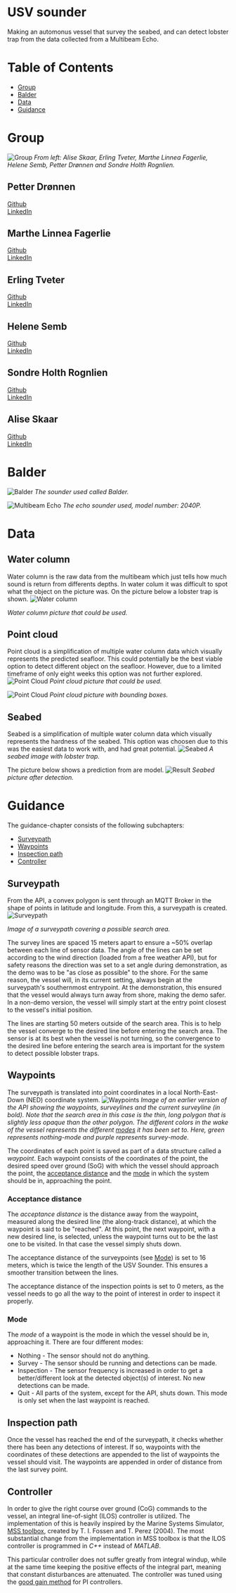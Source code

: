 # USV sounder
Making an automonus vessel that survey the seabed, and can detect lobster trap from the data collected from a Multibeam Echo.
# Table of Contents
- [Group](#group)
- [Balder](#balder)
- [Data](#data)
- [Guidance](#guidance)

# Group
![Group](https://github.com/dr0nn1/USVSounder/blob/master/pictures/group.png)
*From left: Alise Skaar, Erling Tveter, Marthe Linnea Fagerlie, Helene Semb, Petter Drønnen and Sondre Holth Rognlien.*  

## Petter Drønnen
[Github](https://github.com/dr0nn1)  
[LinkedIn](https://www.linkedin.com/in/petter-dr%C3%B8nnen-014b02196/)

## Marthe Linnea Fagerlie
[Github](https://github.com/marthelf)  
[LinkedIn](https://www.linkedin.com/in/marthelinneafagerlie/)

## Erling Tveter
[Github](https://github.com/ErlingTve)  
[LinkedIn](https://www.linkedin.com/in/erling-tveter-40a429142/)

## Helene Semb
[Github](https://github.com/helensem)  
[LinkedIn](https://www.linkedin.com/in/helene-semb-705888160/)

## Sondre Holth Rognlien
[Github](https://github.com/sondrehr)  
[LinkedIn](https://www.linkedin.com/in/sondre-holth-rognlien-68b0b8172/)

## Alise Skaar
[Github](https://github.com/aliseska)  
[LinkedIn](https://www.linkedin.com/in/alise-skaar-452938b8/)


# Balder
![Balder](https://github.com/dr0nn1/USVSounder/blob/master/pictures/balder.png)
*The sounder used called Balder.*

![Multibeam Echo](https://github.com/dr0nn1/USVSounder/blob/master/pictures/echoSounder.png)
*The echo sounder used, model number: 2040P.*

# Data
## Water column
Water column is the raw data from the multibeam which just tells how much sound is return from differents depths.
In water colum it was difficult to spot what the object on the picture was. On the picture below a lobster trap is shown.
![Water column](https://github.com/dr0nn1/USVSounder/blob/master/pictures/waterColumn.png)

*Water column picture that could be used.*  

## Point cloud
Point cloud is a simplification of multiple water column data which visually represents the predicted seafloor.
This could potentially be the best viable option to detect different object on the seafloor. However, due to a limited timeframe of only eight weeks this option was not further explored.
![Point Cloud](https://github.com/dr0nn1/USVSounder/blob/master/pictures/pointCloud.PNG)
*Point cloud picture that could be used.*  

![Point Cloud](https://github.com/dr0nn1/USVSounder/blob/master/pictures/pointCloudResult.PNG)
*Point cloud picture with bounding boxes.*  

## Seabed
Seabed is a simplification of multiple water column data which visually represents the hardness of the seabed.
This option was choosen due to this was the easiest data to work with, and had great potential. 
![Seabed](https://github.com/dr0nn1/USVSounder/blob/master/pictures/seabedWithCrabPot.png)
*A seabed image with lobster trap.*  

The picture below shows a prediction from are model. 
![Result](https://github.com/dr0nn1/USVSounder/blob/master/pictures/result.png)
*Seabed picture after detection.*

# Guidance
The guidance-chapter consists of the following subchapters:
- [Surveypath](#surveypath)
- [Waypoints](#waypoints)
- [Inspection path](#inspection-path)
- [Controller](#controller)


## Surveypath
From the API, a convex polygon is sent through an MQTT Broker in the shape of points in latitude and longitude. From this, a surveypath is created.
![Surveypath](https://github.com/dr0nn1/USVSounder/blob/master/pictures/surveypath.png)

*Image of a surveypath covering a possible search area.*

The survey lines are spaced 15 meters apart to ensure a ~50% overlap between each line of sensor data. The angle of the lines can be set according to the wind direction (loaded from a free weather API), but for safety reasons the direction was set to a set angle during demonstration, as the demo was to be "as close as possible" to the shore. For the same reason, the vessel will, in its current setting, always begin at the surveypath's southernmost entrypoint. At the demonstration, this ensured that the vessel would always turn away from shore, making the demo safer. In a non-demo version, the vessel will simply start at the entry point closest to the vessel's initial position. 

The lines are starting 50 meters outside of the search area. This is to help the vessel converge to the desired line before entering the search area. The sensor is at its best when the vessel is not turning, so the convergence to the desired line before entering the search area is important for the system to detect possible lobster traps. 

## Waypoints
The surveypath is translated into point coordinates in a local North-East-Down (NED) coordinate system. 
![Waypoints](https://github.com/dr0nn1/USVSounder/blob/master/pictures/VisualizationOfRun.png)
*Image of an earlier version of the API showing the waypoints, surveylines and the current surveyline (in bold). Note that the search area in this case is the thin, long polygon that is slightly less opaque than the other polygon. The different colors in the wake of the vessel represents the different [modes](#mode) it has been set to. Here, green represents nothing-mode and purple represents survey-mode.*

The coordinates of each point is saved as part of a data structure called a *waypoint*. Each waypoint consists of the coordinates of the point, the desired speed over ground (SoG) with which the vessel should approach the point, the [acceptance distance](#acceptance-distance) and the [mode](#mode) in which the system should be in, approaching the point.

### Acceptance distance
The *acceptance distance* is the distance away from the waypoint, measured along the desired line (the along-track distance), at which the waypoint is said to be "reached". At this point, the next waypoint, with a new desired line, is selected, unless the waypoint turns out to be the last one to be visited. In that case the vessel simply shuts down. 

The acceptance distance of the surveypoints (see [Mode](#mode)) is set to 16 meters, which is twice the length of the USV Sounder. This ensures a smoother transition between the lines.

The acceptance distance of the inspection points is set to 0 meters, as the vessel needs to go all the way to the point of interest in order to inspect it properly.

### Mode
The *mode* of a waypoint is the mode in which the vessel should be in, approaching it. There are four different modes:
-  Nothing - The sensor should not do anything.
-  Survey - The sensor should be running and detections can be made.
-  Inspection - The sensor frequency is increased in order to get a better/different look at the detected object(s) of interest. No new detections can be made.
-  Quit - All parts of the system, except for the API, shuts down. This mode is only set when the last waypoint is reached.

## Inspection path
Once the vessel has reached the end of the surveypath, it checks whether there has been any detections of interest. If so, waypoints with the coordinates of these detections are appended to the list of waypoints the vessel should visit. The waypoints are appended in order of distance from the last survey point.

## Controller
In order to give the right course over ground (CoG) commands to the vessel, an integral line-of-sight (ILOS) controller is utilized. The implementation of this is heavily inspired by the Marine Systems Simulator, [MSS toolbox](https://github.com/cybergalactic/MSS), created by T. I. Fossen and T. Perez (2004). The most substantial change from the implementation in MSS toolbox is that the ILOS controller is programmed in *C++* instead of *MATLAB*.

This particular controller does not suffer greatly from integral windup, while at the same time keeping the positive effects of the integral part, meaning that constant disturbances are attenuated. The controller was tuned using the [good gain method](http://www.techteach.no/publications/articles/good_gain_method/good_gain_method.pdf) for PI controllers. 
